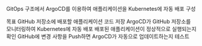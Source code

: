  GitOps 구조에서 ArgoCD를 이용하여 애플리케이션을 Kubernetes에 자동 배포 구성

 목표
GitHub 저장소에 배포할 애플리케이션 코드 저장
ArgoCD가 GitHub 저장소를 모니터링하여 Kubernetes에 자동 배포
배포된 애플리케이션이 정상적으로 실행되는지 확인
GitHub에 변경 사항을 Push하면 ArgoCD가 자동으로 업데이트하는지 테스트
